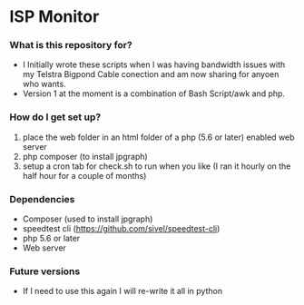# ISP Monitor #


### What is this repository for? ###

* I Initially wrote these scripts when I was having bandwidth issues with my Telstra Bigpond Cable conection and am now sharing for anyoen who wants.
* Version 1 at the moment is a combination of Bash Script/awk and php.

### How do I get set up? ###

1. place the web folder in an html folder of a php (5.6 or later) enabled web server
2. php composer (to install jpgraph)
3. setup a cron tab for check.sh to run when you like (I ran it hourly on the half hour for a couple of months)

### Dependencies
* Composer (used to install jpgraph)
* speedtest cli (https://github.com/sivel/speedtest-cli)
* php 5.6 or later
* Web server

### Future versions
* If I need to use this again I will re-write it all in python